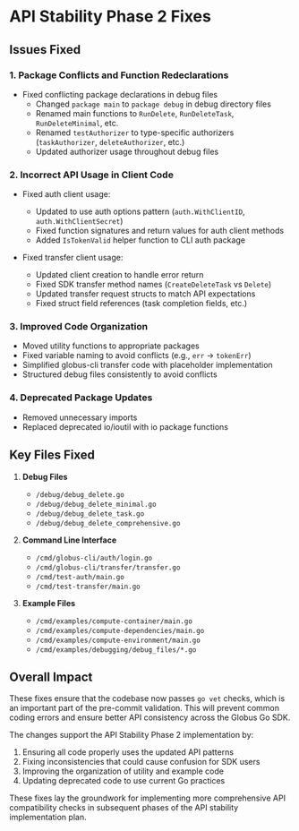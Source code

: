 <!-- SPDX-License-Identifier: Apache-2.0 -->
<!-- SPDX-FileCopyrightText: 2025 Scott Friedman and Project Contributors -->

# API Stability Phase 2 Fixes

## Issues Fixed

### 1. Package Conflicts and Function Redeclarations

- Fixed conflicting package declarations in debug files
  - Changed `package main` to `package debug` in debug directory files
  - Renamed main functions to `RunDelete`, `RunDeleteTask`, `RunDeleteMinimal`, etc.
  - Renamed `testAuthorizer` to type-specific authorizers (`taskAuthorizer`, `deleteAuthorizer`, etc.)
  - Updated authorizer usage throughout debug files

### 2. Incorrect API Usage in Client Code

- Fixed auth client usage:
  - Updated to use auth options pattern (`auth.WithClientID`, `auth.WithClientSecret`)
  - Fixed function signatures and return values for auth client methods
  - Added `IsTokenValid` helper function to CLI auth package

- Fixed transfer client usage:
  - Updated client creation to handle error return
  - Fixed SDK transfer method names (`CreateDeleteTask` vs `Delete`)
  - Updated transfer request structs to match API expectations
  - Fixed struct field references (task completion fields, etc.)

### 3. Improved Code Organization

- Moved utility functions to appropriate packages
- Fixed variable naming to avoid conflicts (e.g., `err` → `tokenErr`)
- Simplified globus-cli transfer code with placeholder implementation
- Structured debug files consistently to avoid conflicts 

### 4. Deprecated Package Updates

- Removed unnecessary imports
- Replaced deprecated io/ioutil with io package functions

## Key Files Fixed

1. **Debug Files**
   - `/debug/debug_delete.go`
   - `/debug/debug_delete_minimal.go`
   - `/debug/debug_delete_task.go`
   - `/debug/debug_delete_comprehensive.go`

2. **Command Line Interface**
   - `/cmd/globus-cli/auth/login.go`
   - `/cmd/globus-cli/transfer/transfer.go`
   - `/cmd/test-auth/main.go`
   - `/cmd/test-transfer/main.go`

3. **Example Files**
   - `/cmd/examples/compute-container/main.go`
   - `/cmd/examples/compute-dependencies/main.go`
   - `/cmd/examples/compute-environment/main.go`
   - `/cmd/examples/debugging/debug_files/*.go`

## Overall Impact

These fixes ensure that the codebase now passes `go vet` checks, which is an important part of the pre-commit validation. This will prevent common coding errors and ensure better API consistency across the Globus Go SDK.

The changes support the API Stability Phase 2 implementation by:

1. Ensuring all code properly uses the updated API patterns
2. Fixing inconsistencies that could cause confusion for SDK users
3. Improving the organization of utility and example code
4. Updating deprecated code to use current Go practices

These fixes lay the groundwork for implementing more comprehensive API compatibility checks in subsequent phases of the API stability implementation plan.